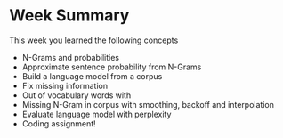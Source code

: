 # Week Summary

This week you learned the following concepts

* N-Grams and probabilities
* Approximate sentence probability from N-Grams
* Build a language model from a corpus
* Fix missing information
* Out of vocabulary words with <UNK>
* Missing N-Gram in corpus with smoothing, backoff and interpolation
* Evaluate language model with perplexity
* Coding assignment! 